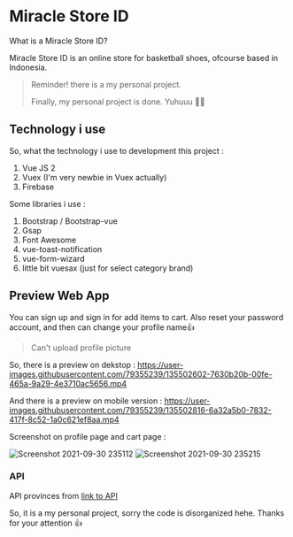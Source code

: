 # Miracle Store ID

What is a Miracle Store ID?

Miracle Store ID is an online store for basketball shoes, ofcourse based in Indonesia.

> Reminder! there is a my personal project.
>
> Finally, my personal project is done. Yuhuuu 🤸‍♂️

## Technology i use

So, what the technology i use to development this project :

1. Vue JS 2
2. Vuex (I'm very newbie in Vuex actually)
3. Firebase

Some libraries i use :

1. Bootstrap / Bootstrap-vue
2. Gsap
3. Font Awesome
4. vue-toast-notification
5. vue-form-wizard
6. little bit vuesax (just for select category brand)

## Preview Web App

You can sign up and sign in for add items to cart.
Also reset your password account, and then can change your profile name👍

> Can't upload profile picture

So, there is a preview on dekstop :
https://user-images.githubusercontent.com/79355239/135502602-7630b20b-00fe-465a-9a29-4e3710ac5656.mp4

And there is a preview on mobile version :
https://user-images.githubusercontent.com/79355239/135502816-6a32a5b0-7832-417f-8c52-1a0c621ef8aa.mp4

Screenshot on profile page and cart page :

![Screenshot 2021-09-30 235112](https://user-images.githubusercontent.com/79355239/135501458-0dc42b1b-44d5-48c8-95ba-21195571ed9d.jpg)
![Screenshot 2021-09-30 235215](https://user-images.githubusercontent.com/79355239/135501593-cb976a63-c14c-4be3-be90-0a294b062770.jpg)

### API

API provinces from [link to API](https://github.com/farizdotid/DAFTAR-API-LOKAL-INDONESIA)

So, it is a my personal project, sorry the code is disorganized hehe.
Thanks for your attention 👍
